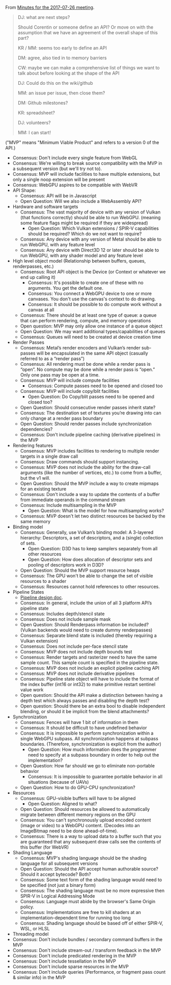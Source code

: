 From [Minutes for the 2017-07-26 meeting](https://lists.w3.org/Archives/Public/public-gpu/2017Jul/0004.html).

> DJ: what are next steps?
> 
> Should Corentin or someone define an API? Or move on with the assumption that we have an agreement of the overall shape of this part? 
> 
> KR / MM: seems too early to define an API
> 
> DM: agree, also tied in to memory barriers
> 
> CW: maybe we can make a comprehensive list of things we want to talk about before looking at the shape of the API
> 
> DJ: Could do this on the wiki/github
> 
> MM: an issue per issue, then close them?
> 
> DM: Github milestones?
> 
> KR: spreadsheet?
> 
> DJ: volunteers?
> 
> MM: I can start!

("MVP" means "Minimum Viable Product" and refers to a version 0 of the API.)

- Consensus: Don't include every single feature from WebGL
- Consensus: We're willing to break source compatibility with the MVP in a subsequent version (but we'll try not to).
- Consensus: MVP will include facilities to have multiple extensions, but only a single noop extension will be present
- Consensus: WebGPU aspires to be compatible with WebVR
- API Shape:
  - Consensus: API will be in Javascript
  - Open Question: Will we also include a WebAssembly API?
- Hardware and software targets
  - Consensus: The vast majority of device with any version of Vulkan (that functions correctly) should be able to run WebGPU. (meaning some feature flags might be required if they are widespread)
    - Open Question: Which Vulkan extensions / SPIR-V capabilities should be required? Which do we not want to require?
  - Consensus: Any device with any version of Metal should be able to run WebGPU, with any feature level
  - Consensus: Any device with Direct3D 12 or later should be able to run WebGPU, with any shader model and any feature level
- High level object model (Relationship between buffers, queues, renderpasses, etc.)
  - Consensus: Root API object is the Device (or Context or whatever we end up calling it)
    - Consensus: It's possible to create one of these with no arguments. You get the default one.
    - Consensus: You connect a WebGPU device to one or more canvases. You don't use the canvas's context to do drawing.
    - Consensus: It should be possible to do compute work without a canvas at all
  - Consensus: There should be at least one type of queue: a queue that can perform rendering, compute, and memory operations
  - Open question: MVP may only allow one instance of a queue object
  - Open Question: We may want additional types/capabilities of queues
  - Consensus: Queues will need to be created at device creation time
- Render Passes
  - Consensus: Metal’s render encoders and Vulkan’s render sub-passes will be encapsulated in the same API object (casually referred to as a “render pass”)
  - Consensus: All rendering must be done while a render pass is “open”. No compute may be done while a render pass is “open.” Only one pass may be open at a time.
  - Consensus: MVP will include compute facilities
    - Consensus: Compute passes need to be opened and closed too
  - Consensus: MVP will include copy/blit facilities
    - Open Question:  Do Copy/blit passes need to be opened and closed too?
  - Open Question: Should consecutive render passes inherit state?
  - Consensus: The destination set of textures you’re drawing into can only change at a render pass boundary
  - Open Question: Should render passes include synchronization dependencies?
  - Consensus: Don't include pipeline caching (derivative pipelines) in the MVP
- Rendering features
  - Consensus: MVP includes facilities to rendering to multiple render targets in a single draw call
  - Consensus: Draw commands should support instancing.
  - Consensus: MVP does not include the ability for the draw-call arguments (like the number of vertices, etc.) to come from a buffer, but the v1 will.
  - Open Question: Should the MVP include a way to create mipmaps for an existing texture
  - Consensus: Don't include a way to update the contents of a buffer from immediate operands in the command stream
  - Consensus: Include multisampling in the MVP
    - Open Question: What is the model for how multisampling works?
  - Consensus: MVP doesn't let two distinct resources be backed by the same memory
- Binding model
  - Consensus: Generally, use Vulkan’s binding model: A 3-layered hierarchy: Descriptors, a set of descriptors, and a (single) collection of sets.
    - Open Question: D3D has to keep samplers separately from all other resources
    - Open Question: How does allocation of descriptor sets and pooling of descriptors work in D3D?
  - Open Question: Should the MVP support resource heaps
  - Consensus: The GPU won't be able to change the set of visible resources to a shader
  - Consensus: Resources cannot hold references to other resources.
- Pipeline States
  - [Pipeline design doc](https://github.com/gpuweb/gpuweb/blob/master/design/Pipelines.md).
  - Consensus: In general, include the union of all 3 platform API’s pipeline state
  - Consensus: Includes depth/stencil state
  - Consensus: Does not include sample mask
  - Open Question: Should Renderpass information be included? (Vulkan backends would need to create dummy renderpasses)
  - Consensus: Separate blend state is included (thereby requiring a Vulkan extension)
  - Consensus: Does not include per-face stencil state
  - Consensus: MVP does not include depth bounds test
  - Consensus: Render targets and rasterizer need to have the same sample count. This sample count is specified in the pipeline state.
  - Consensus: MVP does not include an explicit pipeline caching API
  - Consensus: MVP does not include derivative pipelines
  - Consensus: Pipeline state object will have to include the format of the index buffer (int16 or int32) to make primitive restart sentinel value work
  - Open question: Should the API make a distinction between having a depth test which always passes and disabling the depth test?
  - Open question: Should there be an extra bool to disable independent blending, or should it be implicit from the blend attachments?
- Synchronization
  - Consensus: Fences will have 1 bit of information in them
  - Consensus: It should be difficult to have undefined behavior
  - Consensus: It is impossible to perform synchronization within a single WebGPU subpass. All synchronization happens at subpass boundaries. (Therefore, synchronization is explicit from the author)
    - Open Question: How much information does the programmer need to specify at a subpass boundary in order to help out the implementation?
  - Open Question: How far should we go to eliminate non-portable behavior
    - Consensus: It is impossible to guarantee portable behavior in all situations (because of UAVs)
  - Open Question: How to do GPU-CPU synchronization?
- Resources
  - Consensus: GPU-visible buffers will have to be aligned
    - Open Question: Aligned to what?
  - Open Question: Should resources be allowed to automatically migrate between different memory regions on the GPU
  - Consensus: You can't synchronously upload encoded content (image or video) to a WebGPU content. (Decodes into an ImageBitmap need to be done ahead-of-time).
  - Consensus: There is a way to upload data to a buffer such that you are guaranteed that any subsequent draw calls see the contents of this buffer (for WebVR)
- Shading Language
  - Consensus: MVP's shading language should be the shading language for all subsequent versions
  - Open Question: Should the API accept human authorable source? Should it accept bytecode? Both?
  - Consensus: Some text form of the shading language would need to be specified (not just a binary form)
  - Consensus: The shading language must be no more expressive then SPIR-V in Logical Addressing Mode
  - Consensus: Language must abide by the browser's Same Origin policy.
  - Consensus: Implementations are free to kill shaders at an implementation-dependent time for running too long
  - Consensus: Shading language should be based off of either SPIR-V, WSL, or HLSL
- Threading model
- Consensus: Don't include bundles / secondary command buffers in the MVP
- Consensus: Don't include stream-out / transform feedback in the MVP
- Consensus: Don't include predicated rendering in the MVP
- Consensus: Don't include tessellation in the MVP
- Consensus: Don't include sparse resources in the MVP
- Consensus: Don't include queries (Performance, or fragment pass count & similar info) in the MVP